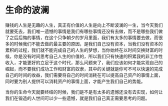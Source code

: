 # 生命的波澜

赚钱的人生是无趣的人生，真正有价值的人生是向上不断波澜的一生，当今天我们就要死去，我们唯一遗憾的事情是我们有哪些事情还没有去做，而不是哪些我们做了之后后悔的事情，在这个只争朝夕的岁月里面，我们有太多的事情要去做，而很多的时候我们不能去做的最主要的原因，是我们自己没有资本，当我们没有资本的累积的过程，我们就不能完成自己的人生的梦想，当你始终在以时间交换财富的时候，你是没有时间思考自己人生的价值的，所以我们只有快速的积累我的非工作性收入，才能更好的立足于这个时代，那么问题来了，我们应该如何才能实现自己的崛起，而不要我们成功工作和财富的奴隶，其中的关键就是你可不可以快速的完成自己的时间的收益，我们需要将自己的时间消耗在可以提高自己资产的事情上面，同时要为别人提供可以消耗资产的事情上面，才能产生我们自己的势能。

当你的生命今天就要终结的时候，我们是不是有太多的遗憾还没有去实现，如何让我们在锻造的人世间可以少一些遗憾，就是我们自己真正需要思考的问题。
